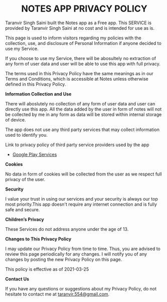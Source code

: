 # <center>**NOTES APP PRIVACY POLICY**</center>
    
&#13;&#10;                  Taranvir Singh Saini built the Notes app as
                  a Free app. This SERVICE is provided by
                  Taranvir Singh Saini at no cost and is intended for use as
                  is.
                 
&#13;&#10;                  This page is used to inform visitors regarding my
                  policies with the collection, use, and disclosure of Personal
                  Information if anyone decided to use my Service.
                 
&#13;&#10;                  If you choose to use my Service, there will be abosultely no extraction of
                  any form of user data and user will be able to use this app with full privacy.
                 
&#13;&#10;                  The terms used in this Privacy Policy have the same meanings
                  as in our Terms and Conditions, which is accessible at
                  Notes unless otherwise defined in this Privacy Policy.
                 
**Information Collection and Use** 

&#13;&#10;                  There will aboslutely no collection of any form of user data and user can directly
                  use this app. All the data added by the user in form of notes will not be collected
                  by me in any form as data will be stored within internal storage of device.
                 
<div>

&#13;&#10;                    The app does not use any third party services that may collect
                    information used to identify you.
                   
&#13;&#10;                    Link to privacy policy of third party service providers used
                    by the app
                   
- [Google Play Services](https://www.google.com/policies/privacy/)</div>
                 
**Cookies** 

&#13;&#10;                  No data in form of cookies will be collected from the user as we respect full privacy of the user.
                

                
**Security** 

&#13;&#10;                  I value your trust in using our services and your
                  security is always our top most priority.This app doesn't require any internet connection
                  and is fully safe and secure.
&#13;&#10;                 

**Children’s Privacy** 

&#13;&#10;                  These Services do not address anyone under the age of 13.
&#13;&#10;                 

**Changes to This Privacy Policy** 

&#13;&#10;                  I may update our Privacy Policy from
                  time to time. Thus, you are advised to review this page
                  periodically for any changes. I will
                  notify you of any changes by posting the new Privacy Policy on
                  this page.
&#13;&#10;                 

This policy is effective as of 2021-03-25 

**Contact Us** 

&#13;&#10;                  If you have any questions or suggestions about my
                  Privacy Policy, do not hesitate to contact me at [taranvir.554@gmail.com](https://gmail.com/).
